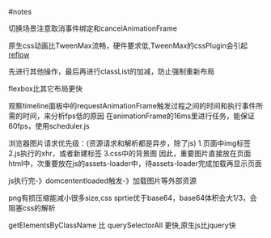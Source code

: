 #notes

切换场景注意取消事件绑定和cancelAnimationFrame

原生css动画比TweenMax流畅，硬件要求低,TweenMax的cssPlugin会引起[reflow](https://developers.google.com/web/fundamentals/performance/rendering/avoid-large-complex-layouts-and-layout-thrashing#avoid-forced-synchronous-layouts)

先进行其他操作，最后再进行classList的加减，防止强制重新布局

flexbox比其它布局更快

观察timeline面板中的requestAnimationFrame触发过程之间的时间和执行事件所需的时间，来分析fps低的原因
在animationFrame的16ms里进行任务，能保证60fps，使用scheduler.js

浏览器图片请求优先级：(资源请求和解析都是异步，除了js)
	1.页面中img标签
	2.js执行的xhr，或者新建标签
	3.css中的背景图
   因此，重要图片直接放在页面html中，次重要放在js的assets-loader中，待assets-loader完成加载再显示页面

js执行完-》domcententloaded触发-》加载图片等外部资源


png有损压缩能减小很多size,css sprtie优于base64，base64体积会大1/3，会阻塞css的解析

getElementsByClassName 比 querySelectorAll 更快,原生js比jquery快
